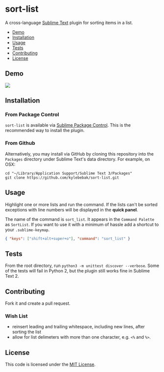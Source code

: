 # sort-list
A cross-language [Sublime Text](http://www.sublimetext.com/) plugin for sorting items in a list.

- [Demo](#demo)
- [Installation](#installation)
- [Usage](#usage)
- [Tests](#usage)
- [Contributing](#contributing)
- [License](#license)


## Demo
![](https://raw.githubusercontent.com/kylebebak/questionnaire/master/examples/sort.gif)


## Installation

### From Package Control
`sort-list` is available via [Sublime Package Control](https://sublime.wbond.net/packages/sort-list). This is the recommended way to install the plugin.

### From Github
Alternatively, you may install via GitHub by cloning this repository into the `Packages`
directory under Sublime Text's data directory. For example, on OSX:

```
cd "~/Library/Application Support/Sublime Text 3/Packages"
git clone https://github.com/kylebebak/sort-list.git
```


## Usage
Highlight one or more lists and run the command. If the lists can't be sorted exceptions with line numbers will be displayed in the __quick panel__.

The name of the command is `sort_list`. It appears in the `Command Palette` as `SortList`. If you want to use it with a minimum of hassle add a shortcut to your `.sublime-keymap`.

```json
{ "keys": ["shift+alt+super+o"], "command": "sort_list" }
```


## Tests
From the root directory, run `python3 -m unittest discover --verbose`. Some of the tests will fail in Python 2, but the plugin still works fine in Sublime Text 2.


## Contributing
Fork it and create a pull request.

### Wish List
- reinsert leading and trailing whitespace, including new lines, after sorting the list
- allow for list delimeters with more than one character, e.g. `<%` and `%>`.


## License
This code is licensed under the [MIT License](https://opensource.org/licenses/MIT).
